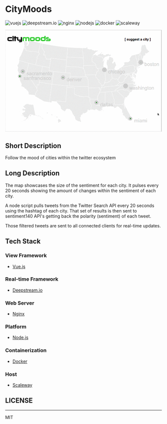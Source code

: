# CityMoods
<img src="http://vuejs.org/images/logo.png" alt="vuejs" style="height: 50px;"/>
<img src="https://deepstream.io/assets/img/deepstream-elton-logo-startpage.svg" alt="deepstream.io" style="height: 50px;"/>
<img src="https://assets.wp.nginx.com/wp-content/uploads/2015/04/NGINX_logo_rgb-01.png" alt="nginx" style="height: 50px;"/>
<img src="https://nodejs.org/static/images/logos/nodejs-new-pantone-black.png" alt="nodejs" style="height: 50px;"/>
<img src="https://worldvectorlogo.com/logos/docker.svg" alt="docker" style="height: 50px;"/>
<img src="https://www.bitrig.org/img/vendors/scaleway.png" alt="scaleway" style="height: 50px;"/>

![CityMoods Gif Screencast](static/citymoods.gif)

## Short Description
Follow the mood of cities within the twitter ecosystem

## Long Description
The map showcases the size of the sentiment for each city. It pulses every 20 seconds showing the amount of changes within the sentiment of each city.

A node script pulls tweets from the Twitter Search API every 20 seconds using the hashtag of each city. That set of results is then sent to sentiment140 API's getting back the polarity (sentiment) of each tweet.

Those filtered tweets are sent to all connected clients for real-time updates.

## Tech Stack

### View Framework
- [Vue.js](http://vuejs.org/)

### Real-time Framework
- [Deepstream.io](http://deepstream.io)

### Web Server
- [Nginx](https://www.nginx.com/)

### Platform
- [Node.js](https://nodejs.org)

### Containerization
- [Docker](https://www.docker.com/)

### Host
- [Scaleway](https://www.scaleway.com/)


## LICENSE
---

MIT
